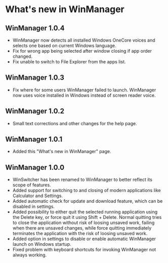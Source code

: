 # What's new in WinManager
## WinManager 1.0.4
* WinManager now detects all installed Windows OneCore voices and selects one based on current Windows language.
* Fix for wrong app being selected after window closing if app order changed.
* Fix unable to switch to File Explorer from the apps list.

## WinManager 1.0.3
* Fix where for some users WinManager failed to launch. WinManager now uses voice installed in Windows instead of screen reader voice.

## WinManager 1.0.2
* Small text corrections and other changes for the help page.

## WinManager 1.0.1
* Added this "What's new in WinManager" page.

## WinManager 1.0.0
* WinSwitcher has been renamed to WinManager to better reflect its scope of features.
* Added support for switching to and closing of modern applications like Calculator and Settings.
* Added automatic check for update and download feature, which can be disabled in settings.
* Added possibility to either quit the selected running application using the Delete key, or force quit it using Shift + Delete. Normal quitting tries to close the application without risk of loosing unsaved work, failing when there are unsaved changes, while force quitting immediately terminates the application with the risk of loosing unsaved work.
* Added option in settings to disable or enable automatic WinManager launch on Windows startup.
* Fixed problem with keyboard shortcuts for invoking WinManager not always working.
